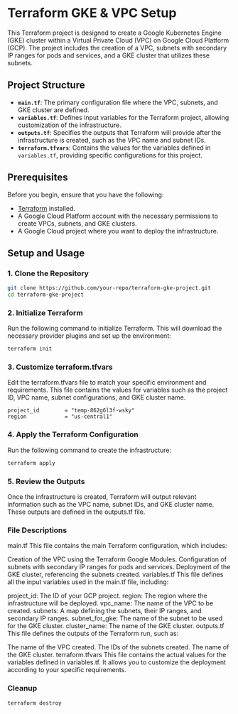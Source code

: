# Terraform GKE & VPC Setup

This Terraform project is designed to create a Google Kubernetes Engine (GKE) cluster within a Virtual Private Cloud (VPC) on Google Cloud Platform (GCP). The project includes the creation of a VPC, subnets with secondary IP ranges for pods and services, and a GKE cluster that utilizes these subnets.

## Project Structure

- **`main.tf`**: The primary configuration file where the VPC, subnets, and GKE cluster are defined.
- **`variables.tf`**: Defines input variables for the Terraform project, allowing customization of the infrastructure.
- **`outputs.tf`**: Specifies the outputs that Terraform will provide after the infrastructure is created, such as the VPC name and subnet IDs.
- **`terraform.tfvars`**: Contains the values for the variables defined in `variables.tf`, providing specific configurations for this project.

## Prerequisites

Before you begin, ensure that you have the following:

- [Terraform](https://www.terraform.io/downloads.html) installed.
- A Google Cloud Platform account with the necessary permissions to create VPCs, subnets, and GKE clusters.
- A Google Cloud project where you want to deploy the infrastructure.

## Setup and Usage

### 1. Clone the Repository

```bash
git clone https://github.com/your-repo/terraform-gke-project.git
cd terraform-gke-project
```

### 2. Initialize Terraform
Run the following command to initialize Terraform. This will download the necessary provider plugins and set up the environment:

```bash
terraform init
```

### 3. Customize terraform.tfvars
Edit the terraform.tfvars file to match your specific environment and requirements. This file contains the values for variables such as the project ID, VPC name, subnet configurations, and GKE cluster name.

```hcl
project_id        = "temp-862g6l3f-wsky"
region            = "us-central1"
```

### 4. Apply the Terraform Configuration
Run the following command to create the infrastructure:

```bash
terraform apply
```

### 5. Review the Outputs
Once the infrastructure is created, Terraform will output relevant information such as the VPC name, subnet IDs, and GKE cluster name. These outputs are defined in the outputs.tf file.

### File Descriptions
main.tf
This file contains the main Terraform configuration, which includes:

Creation of the VPC using the Terraform Google Modules.
Configuration of subnets with secondary IP ranges for pods and services.
Deployment of the GKE cluster, referencing the subnets created.
variables.tf
This file defines all the input variables used in the main.tf file, including:

project_id: The ID of your GCP project.
region: The region where the infrastructure will be deployed.
vpc_name: The name of the VPC to be created.
subnets: A map defining the subnets, their IP ranges, and secondary IP ranges.
subnet_for_gke: The name of the subnet to be used for the GKE cluster.
cluster_name: The name of the GKE cluster.
outputs.tf
This file defines the outputs of the Terraform run, such as:

The name of the VPC created.
The IDs of the subnets created.
The name of the GKE cluster.
terraform.tfvars
This file contains the actual values for the variables defined in variables.tf. It allows you to customize the deployment according to your specific requirements.

### Cleanup

```bash
terraform destroy
```

